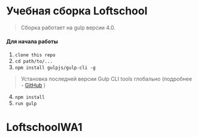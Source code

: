 # Учебная сборка Loftschool

> Сборка работает на gulp версии 4.0. 

#### Для начала работы

1. ```clone this repo```
2. ```cd path/to/...```
3. ```npm install gulpjs/gulp-cli -g```  
> Установка последней версии Gulp CLI tools глобально (подробнее - [GitHub](https://github.com/gulpjs/gulp/blob/4.0/docs/getting-started.md) )

4. ```npm install```
6. ```run gulp``` 

# LoftschoolWA1
